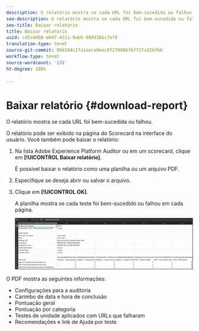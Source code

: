 ```yaml
---
description: O relatório mostra se cada URL foi bem-sucedida ou falhou.
seo-description: O relatório mostra se cada URL foi bem-sucedida ou falhou.
seo-title: Baixar relatório
title: Baixar relatório
uuid: cd5c4db8-e647-4311-9abb-98dd3bbc7ef8
translation-type: tm+mt
source-git-commit: 00d184c1fa1eece9eec8f27896bfbf72fa32bfb6
workflow-type: tm+mt
source-wordcount: '131'
ht-degree: 100%

---
```



# Baixar relatório {#download-report}

O relatório mostra se cada URL foi bem-sucedida ou falhou.

O relatório pode ser exibido na página do Scorecard na interface do usuário. Você também pode baixar o relatório:

1. Na lista Adobe Experience Platform Auditor ou em um scorecard, clique em **[!UICONTROL Baixar relatório]**.

   É possível baixar o relatório como uma planilha ou um arquivo PDF.
1. Especifique se deseja abrir ou salvar o arquivo.

1. Clique em **[!UICONTROL OK]**.

   A planilha mostra se cada teste foi bem-sucedido ou falhou em cada página.

   ![](assets/sheet.png)

O PDF mostra as seguintes informações:

* Configurações para a auditoria
* Carimbo de data e hora de conclusão
* Pontuação geral
* Pontuação por categoria
* Testes de unidade aplicados com URLs que falharam
* Recomendações e link de Ajuda por teste
